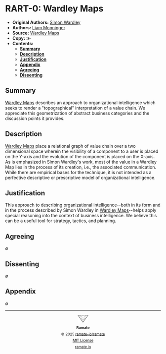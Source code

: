 # RART-0: Wardley Maps
- **Original Authors:** [Simon Wardley](https://en.wikipedia.org/wiki/Simon_Wardley)
- **Authors:** [Liam Monninger](mailto:liam@ramate.io)
- **Source:** [Wardley Maps](https://github.com/HiredThought/wardley-maps-ebook/raw/main/bin/Wardley%20Maps%20-%20Simon%20Wardley.pdf)
- **Copy:** $\gg$
- **Contents:**
  - **[Summary](#summary)**
  - **[Description](#description)**
  - **[Justification](#justification)**
  - **[Appendix](#appendix)**
  - **[Agreeing](#agreeing)**
  - **[Dissenting](#dissenting)**

## Summary
[Wardley Maps](https://github.com/HiredThought/wardley-maps-ebook/raw/main/bin/Wardley%20Maps%20-%20Simon%20Wardley.pdf) describes an approach to organizational intelligence which seeks to render a "topographical" interpretation of a value chain. We appreciate this geometrization of abstract business categories and the discussion points it provides.

## Description
[Wardley Maps](https://github.com/HiredThought/wardley-maps-ebook/raw/main/bin/Wardley%20Maps%20-%20Simon%20Wardley.pdf) place a relational graph of value chain over a two dimensional space wherein the visibility of a component to a user is placed on the Y-axis and the evolution of the component is placed on the X-axis. As is emphasized in Simon Wardley's work, most of the value in a Wardley Map lies in the process of its creation, i.e., the associated communication. While there are empirical bases for the technique, it is not intended as a perfective descriptive or prescriptive model of organizational intelligence.

## Justification
This approach to describing organizational intelligence--both in its form and in the process described by Simon Wardley in [Wardley Maps](https://github.com/HiredThought/wardley-maps-ebook/raw/main/bin/Wardley%20Maps%20-%20Simon%20Wardley.pdf)--helps apply special reasoning into the context of business intelligence. We believe this can be a useful tool for strategy, tactics, and planning.

## Agreeing
$\emptyset$

## Dissenting
$\emptyset$

## Appendix
$\emptyset$

<!--RAMATE FOOTER: DO NOT REMOVE THIS LINE-->
---

<div align="center">
  <a href="https://github.com/ramate-io/oac">
    <picture>
      <source srcset="/assets/ramate-inverted-transparent.png" media="(prefers-color-scheme: dark)">
      <img height="24" src="/assets/ramate-transparent.png" alt="Ramate"/>
    </picture>
  </a>
  <br/>
  <sub>
    <b>Ramate</b>
    <br/>
    &copy; 2025 <a href="https://github.com/ramate-io/ramate">ramate-io/ramate</a>
    <br/>
    <a href="https://github.com/ramate-io/ramate/blob/main/LICENSE">MIT License</a>
    <br/>
    <a href="https://www.ramate.io">ramate.io</a>
  </sub>
</div>
